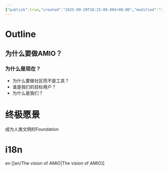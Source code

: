 ```yaml
---
{"publish":true,"created":"2025-09-29T18:25:09.004+08:00","modified":"2025-09-24T11:57:48.406+08:00","cssclasses":""}
---
```



# Outline

## 为什么要做AMIO？

### 为什么是现在？

- 为什么要做社区而不是工具？
- 谁是我们的目标用户？
- 为什么是我们？

# 终极愿景

成为人类文明的Foundation

# i18n

en [[en/The vision of AMIO\|The vision of AMIO]]
